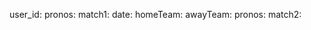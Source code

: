 user_id:
pronos:
    match1:
        date:
        homeTeam:
        awayTeam:
        pronos:
    match2: